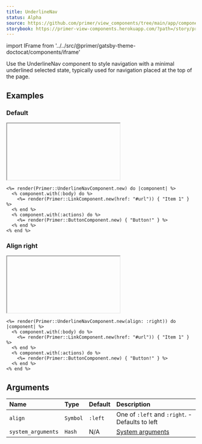 ```yaml
---
title: UnderlineNav
status: Alpha
source: https://github.com/primer/view_components/tree/main/app/components/primer/underline_nav_component.rb
storybook: https://primer-view-components.herokuapp.com/?path=/story/primer-underline-nav-component
---
```


import IFrame from '../../src/@primer/gatsby-theme-doctocat/components/iframe'

<!-- Warning: AUTO-GENERATED file, do not edit. Add code comments to your Ruby instead <3 -->

Use the UnderlineNav component to style navigation with a minimal
underlined selected state, typically used for navigation placed at the top
of the page.

## Examples

### Default

<IFrame height="auto" content="<nav class='UnderlineNav '>  <ul class='UnderlineNav-body list-style-none '>        <a href='#url'>Item 1</a></ul>        <button type='button' class='btn '>Button!</button></nav>"></IFrame>

```erb
<%= render(Primer::UnderlineNavComponent.new) do |component| %>
  <% component.with(:body) do %>
    <%= render(Primer::LinkComponent.new(href: "#url")) { "Item 1" } %>
  <% end %>
  <% component.with(:actions) do %>
    <%= render(Primer::ButtonComponent.new) { "Button!" } %>
  <% end %>
<% end %>
```

### Align right

<IFrame height="auto" content="<nav class='UnderlineNav UnderlineNav--right '>        <button type='button' class='btn '>Button!</button>  <ul class='UnderlineNav-body list-style-none '>        <a href='#url'>Item 1</a></ul></nav>"></IFrame>

```erb
<%= render(Primer::UnderlineNavComponent.new(align: :right)) do |component| %>
  <% component.with(:body) do %>
    <%= render(Primer::LinkComponent.new(href: "#url")) { "Item 1" } %>
  <% end %>
  <% component.with(:actions) do %>
    <%= render(Primer::ButtonComponent.new) { "Button!" } %>
  <% end %>
<% end %>
```

## Arguments

| Name | Type | Default | Description |
| :- | :- | :- | :- |
| `align` | `Symbol` | `:left` | One of `:left` and `:right`. - Defaults to left |
| `system_arguments` | `Hash` | N/A | [System arguments](/system-arguments) |
